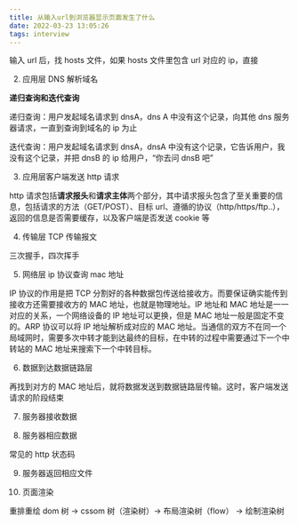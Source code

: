 ```yaml
---
title: 从输入url到浏览器显示页面发生了什么
date: 2022-03-23 13:05:26
tags: interview
---
```


输入 url 后，找 hosts 文件，如果 hosts 文件里包含 url 对应的 ip，直接

2. 应用层 DNS 解析域名

**递归查询和迭代查询**

递归查询：用户发起域名请求到 dnsA，dns A 中没有这个记录，向其他 dns 服务器请求，一直到查询到域名的 ip 为止

迭代查询：用户发起域名请求到 dnsA，dnsA 中没有这个记录，它告诉用户，我没有这个记录，并把 dnsB 的 ip 给用户，“你去问 dnsB 吧”

3. 应用层客户端发送 http 请求

http 请求包括**请求报头**和**请求主体**两个部分，其中请求报头包含了至关重要的信息，包括请求的方法（GET/POST）、目标 url、遵循的协议（http/https/ftp..），返回的信息是否需要缓存，以及客户端是否发送 cookie 等

4. 传输层 TCP 传输报文

三次握手，四次挥手

5. 网络层 ip 协议查询 mac 地址

IP 协议的作用是把 TCP 分割好的各种数据包传送给接收方。而要保证确实能传到接收方还需要接收方的 MAC 地址，也就是物理地址。IP 地址和 MAC 地址是一一对应的关系，一个网络设备的 IP 地址可以更换，但是 MAC 地址一般是固定不变的。ARP 协议可以将 IP 地址解析成对应的 MAC 地址。当通信的双方不在同一个局域网时，需要多次中转才能到达最终的目标，在中转的过程中需要通过下一个中转站的 MAC 地址来搜索下一个中转目标。

6.  数据到达数据链路层

再找到对方的 MAC 地址后，就将数据发送到数据链路层传输。这时，客户端发送请求的阶段结束

7.  服务器接收数据

8.  服务器相应数据

常见的 http 状态码

9.  服务器返回相应文件

10. 页面渲染

重排重绘
dom 树 -> cssom 树（渲染树）-> 布局渲染树（flow） -> 绘制渲染树
